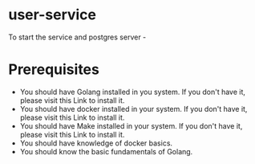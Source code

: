 # user-service

To start the service and postgres server - 

# Prerequisites

* You should have Golang installed in you system. If you don't have it, please visit this Link to install it.
* You should have docker installed in your system. If you don't have it, please visit this Link to install it.
* You should have Make installed in your system. If you don't have it, please visit this Link to install it.
* You should have knowledge of docker basics.
* You should know the basic fundamentals of Golang.


